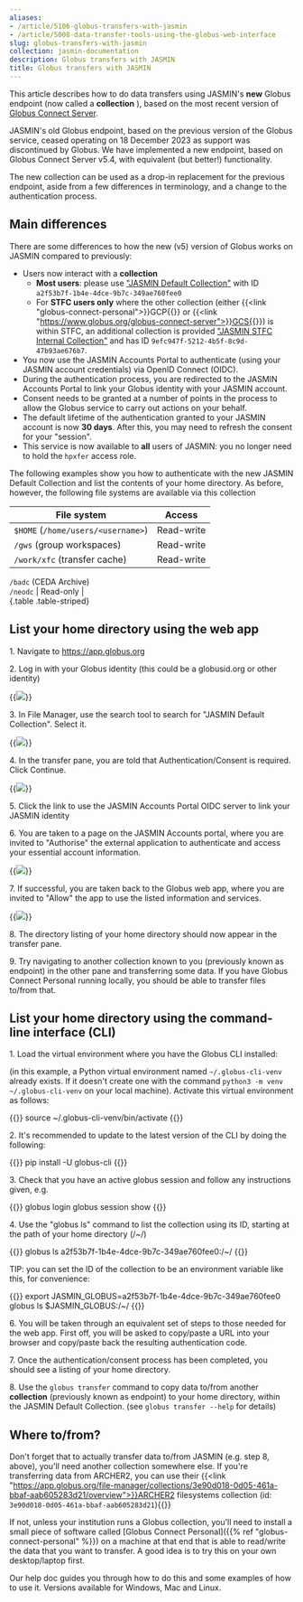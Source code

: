 ```yaml
---
aliases: 
- /article/5106-globus-transfers-with-jasmin
- /article/5008-data-transfer-tools-using-the-globus-web-interface
slug: globus-transfers-with-jasmin
collection: jasmin-documentation
description: Globus transfers with JASMIN
title: Globus transfers with JASMIN
---
```


This article describes how to do data transfers using JASMIN's **new** Globus
endpoint (now called a **collection** ), based on the most recent version of
[Globus Connect Server](https://www.globus.org/globus-connect-server).

JASMIN's old Globus endpoint, based on
the previous version of the Globus service, ceased operating on 18
December 2023 as support was discontinued by Globus. We have implemented a
new endpoint, based on Globus Connect Server v5.4, with equivalent (but better!)
functionality.

The new collection can be used as a drop-in replacement for the previous
endpoint, aside from a few differences in terminology, and a change to the
authentication process.

## Main differences

There are some differences to how the new (v5) version of Globus works on JASMIN compared to previously:

- Users now interact with a **collection**
  - **Most users**: please use ["JASMIN Default Collection"](https://app.globus.org/file-manager/collections/a2f53b7f-1b4e-4dce-9b7c-349ae760fee0/overview) with ID `a2f53b7f-1b4e-4dce-9b7c-349ae760fee0`
  - For **STFC users only** where the other collection (either {{<link "globus-connect-personal">}}GCP{{</link>}} or {{<link "https://www.globus.org/globus-connect-server">}}GCS{{</link>}}) is within STFC, an additional collection is provided ["JASMIN STFC Internal Collection"](https://app.globus.org/file-manager/collections/9efc947f-5212-4b5f-8c9d-47b93ae676b7/overview) and has ID `9efc947f-5212-4b5f-8c9d-47b93ae676b7`.
- You now use the JASMIN Accounts Portal to authenticate (using your JASMIN account credentials) via OpenID Connect (OIDC). 
- During the authentication process, you are redirected to the JASMIN Accounts Portal to link your Globus identity with your JASMIN account.
- Consent needs to be granted at a number of points in the process to allow the Globus service to carry out actions on your behalf.
- The default lifetime of the authentication granted to your JASMIN account is now **30 days**. After this, you may need to refresh the consent for your "session".
- This service is now available to **all** users of JASMIN: you no longer need to hold the `hpxfer` access role.

The following examples show you how to authenticate with the new JASMIN
Default Collection and list the contents of your home directory. As before,
however, the following file systems are available via this collection

File system  |  Access  
---|---  
`$HOME` (`/home/users/<username>`)  |  Read-write  
`/gws` (group workspaces)  |  Read-write  
`/work/xfc` (transfer cache)  |  Read-write  
`/badc` (CEDA Archive)  
`/neodc` |  Read-only  |  
{.table .table-striped}
  
## List your home directory using the web app

1\. Navigate to <https://app.globus.org>

2\. Log in with your Globus identity (this could be a globusid.org or other
identity)

{{<image src="img/docs/globus-transfers-with-jasmin/file-qEk9SPARZN.png" caption="log in">}}

3\. In File Manager, use the search tool to search for "JASMIN Default
Collection". Select it.

{{<image src="img/docs/globus-transfers-with-jasmin/file-LtMk6bD3Wz.png" caption="Find JASMIN Default Collection">}}

4\. In the transfer pane, you are told that Authentication/Consent is
required. Click Continue.

{{<image src="img/docs/globus-transfers-with-jasmin/file-pprxjkRNiw.png" caption="Consent">}}

5\. Click the link to use the JASMIN Accounts Portal OIDC server to link your
JASMIN identity

6\. You are taken to a page on the JASMIN Accounts portal, where you are
invited to "Authorise" the external application to authenticate and access
your essential account information.

{{<image src="img/docs/globus-transfers-with-jasmin/file-LEssDTYdfN.png" caption="Authorise application">}}

7\. If successful, you are taken back to the Globus web app, where you are
invited to "Allow" the app to use the listed information and services.

{{<image src="img/docs/globus-transfers-with-jasmin/file-lYBGlLIk9A.png" caption="Allow the app to use the info">}}

8\. The directory listing of your home directory should now appear in the
transfer pane.

9\. Try navigating to another collection known to you (previously known as
endpoint) in the other pane and transferring some data. If you have Globus
Connect Personal running locally, you should be able to transfer files to/from
that.

## List your home directory using the command-line interface (CLI)

1\. Load the virtual environment where you have the Globus CLI installed:

(in this example, a Python virtual environment named `~/.globus-cli-venv`
already exists. If it doesn't create one with the command `python3 -m venv
~/.globus-cli-venv` on your local machine). Activate this virtual environment
as follows:

{{<command>}}
source ~/.globus-cli-venv/bin/activate
{{</command>}}

2\. It's recommended to update to the latest version of the CLI by doing the
following:

{{<command>}}
pip install -U globus-cli
{{</command>}}

3\. Check that you have an active globus session and follow any instructions
given, e.g.

{{<command>}}
globus login
globus session show
{{</command>}}

4\. Use the "globus ls" command to list the collection using its ID, starting
at the path of your home directory (/~/)

{{<command>}}
globus ls a2f53b7f-1b4e-4dce-9b7c-349ae760fee0:/~/
{{</command>}}

TIP: you can set the ID of the collection to be an environment variable like
this, for convenience:

{{<command>}}
export JASMIN_GLOBUS=a2f53b7f-1b4e-4dce-9b7c-349ae760fee0
globus ls $JASMIN_GLOBUS:/~/
{{</command>}}

6\. You will be taken through an equivalent set of steps to those needed for
the web app. First off, you will be asked to copy/paste a URL into your
browser and copy/paste back the resulting authentication code.

7\. Once the authentication/consent process has been completed, you should see
a listing of your home directory.

8\. Use the `globus transfer` command to copy data to/from another
**collection** (previously known as endpoint) to your home directory, within
the JASMIN Default Collection. (see `globus transfer --help` for details)

## Where to/from?

Don't forget that to actually transfer data to/from JASMIN (e.g. step 8, above), you'll need another
collection somewhere else. If you're transferring data from ARCHER2, you can use their
{{<link "https://app.globus.org/file-manager/collections/3e90d018-0d05-461a-bbaf-aab605283d21/overview">}}ARCHER2 filesystems collection (id: `3e90d018-0d05-461a-bbaf-aab605283d21`){{</link>}}

If not, unless your institution runs a Globus collection, you'll need to 
install a small piece of software called [Globus Connect Personal]({{% ref "globus-connect-personal" %}})
on a machine at that end that is able to read/write the data that you want to transfer.
A good idea is to try this on your own desktop/laptop first.

Our help doc guides you through how to do this and some examples of how to use it. Versions available for
Windows, Mac and Linux.
